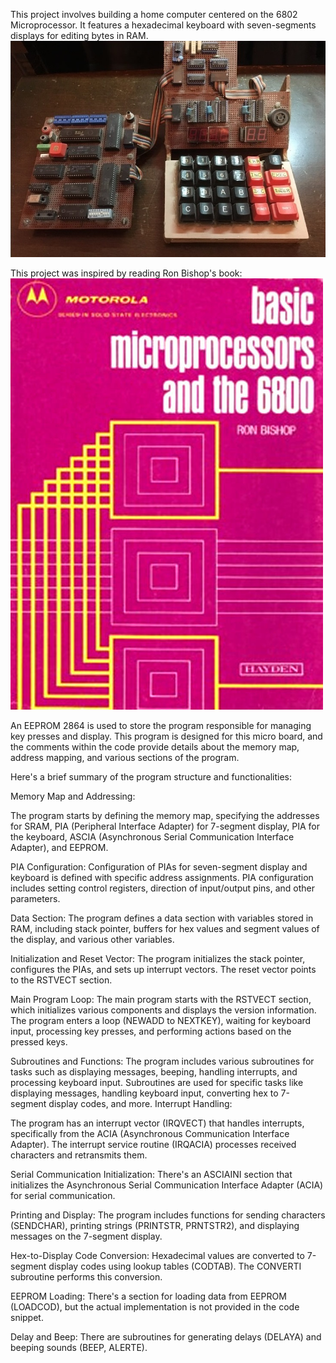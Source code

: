 This project involves building a home computer centered on the 6802 Microprocessor. It features a hexadecimal keyboard with seven-segments displays for editing bytes in RAM. 
![](BoardPicture.jpg)

This project was inspired by reading Ron Bishop's book:
![](PhotoBookRonBishop.jpg)

An EEPROM 2864 is used to store the program responsible for managing key presses and display.
This program is designed for this micro board, and the comments within the code provide details about the memory map, address mapping, and various sections of the program.

Here's a brief summary of the program structure and functionalities:

Memory Map and Addressing:

The program starts by defining the memory map, specifying the addresses for SRAM, PIA (Peripheral Interface Adapter) for 7-segment display, PIA for the keyboard, ASCIA (Asynchronous Serial Communication Interface Adapter), and EEPROM.

PIA Configuration:
Configuration of PIAs for seven-segment display and keyboard is defined with specific address assignments.
PIA configuration includes setting control registers, direction of input/output pins, and other parameters.

Data Section:
The program defines a data section with variables stored in RAM, including stack pointer, buffers for hex values and segment values of the display, and various other variables.

Initialization and Reset Vector:
The program initializes the stack pointer, configures the PIAs, and sets up interrupt vectors.
The reset vector points to the RSTVECT section.

Main Program Loop:
The main program starts with the RSTVECT section, which initializes various components and displays the version information.
The program enters a loop (NEWADD to NEXTKEY), waiting for keyboard input, processing key presses, and performing actions based on the pressed keys.

Subroutines and Functions:
The program includes various subroutines for tasks such as displaying messages, beeping, handling interrupts, and processing keyboard input.
Subroutines are used for specific tasks like displaying messages, handling keyboard input, converting hex to 7-segment display codes, and more.
Interrupt Handling:

The program has an interrupt vector (IRQVECT) that handles interrupts, specifically from the ACIA (Asynchronous Communication Interface Adapter).
The interrupt service routine (IRQACIA) processes received characters and retransmits them.

Serial Communication Initialization:
There's an ASCIAINI section that initializes the Asynchronous Serial Communication Interface Adapter (ACIA) for serial communication.

Printing and Display:
The program includes functions for sending characters (SENDCHAR), printing strings (PRINTSTR, PRNTSTR2), and displaying messages on the 7-segment display.

Hex-to-Display Code Conversion:
Hexadecimal values are converted to 7-segment display codes using lookup tables (CODTAB).
The CONVERTI subroutine performs this conversion.

EEPROM Loading:
There's a section for loading data from EEPROM (LOADCOD), but the actual implementation is not provided in the code snippet.

Delay and Beep:
There are subroutines for generating delays (DELAYA) and beeping sounds (BEEP, ALERTE).
